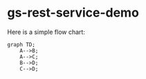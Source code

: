# gs-rest-service-demo

Here is a simple flow chart:

```mermaid
graph TD;
    A-->B;
    A-->C;
    B-->D;
    C-->D;
```
